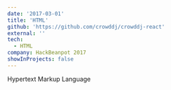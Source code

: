 ```yaml
---
date: '2017-03-01'
title: 'HTML'
github: 'https://github.com/crowddj/crowddj-react'
external: ''
tech:
  - HTML
company: HackBeanpot 2017
showInProjects: false
---
```


Hypertext Markup Language
